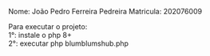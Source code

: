 Nome: João Pedro Ferreira Pedreira
Matricula: 202076009

Para executar o projeto:<br>
1°: instale o php 8+<br>
2°: executar php blumblumshub.php